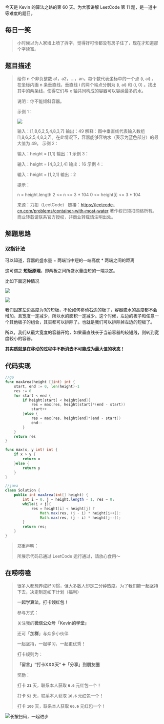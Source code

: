 今天是 Kevin 的算法之路的第 60 天。为大家讲解 LeetCode 第 11 题，是一道中等难度的题目。



## 每日一笑

> 小时候以为人家墙上喷了拆字，觉得好可怜都没有房子住了，现在才知道那个字读富。



## 题目描述

> 给你 n 个非负整数 a1，a2，...，an，每个数代表坐标中的一个点 (i, ai) 。在坐标内画 n 条垂直线，垂直线 i 的两个端点分别为 (i, ai) 和 (i, 0) 。找出其中的两条线，使得它们与 x 轴共同构成的容器可以容纳最多的水。
>
> 说明：你不能倾斜容器。
>
>  
>
> 示例 1：
>
> ![](http://goleetcode.ifree258.top/001101.jpg)
>
> 输入：[1,8,6,2,5,4,8,3,7]
> 输出：49 
> 解释：图中垂直线代表输入数组 [1,8,6,2,5,4,8,3,7]。在此情况下，容器能够容纳水（表示为蓝色部分）的最大值为 49。
> 示例 2：
>
> 输入：height = [1,1]
> 输出：1
> 示例 3：
>
> 输入：height = [4,3,2,1,4]
> 输出：16
> 示例 4：
>
> 输入：height = [1,2,1]
> 输出：2
>
>
> 提示：
>
> n = height.length
> 2 <= n <= 3 * 104
> 0 <= height[i] <= 3 * 104
>
> 来源：力扣（LeetCode）
> 链接：https://leetcode-cn.com/problems/container-with-most-water
> 著作权归领扣网络所有。商业转载请联系官方授权，非商业转载请注明出处。



## 解题思路

### 双指针法

可以知道，容器的盛水量 = 两端当中短的一端高度 * 两端之间的距离

这可谓之 **短板原理**。即两板之间所盛水量由短的一端决定。

比如下面这种情况

![](http://goleetcode.ifree258.top/001102.jpg)

![](http://goleetcode.ifree258.top/001103.jpg)

我们固定左边高度为3的短板，不论如何移动右边的板子，容器盛水的高度都不会增加。且宽度一定减少，所以水的面积一定减少。这个时候，左边的板子和任意一个其他板子的组合，其实都可以排除了。也就是我们可以排除掉左边的短板了。



所以，我们从最大宽度的容器开始，如果垂直线长于当前容器的较短线，则转到宽度较小的容器。

**其实质就是在移动的过程中不断消去不可能成为最大值的状态！**



## 代码实现

```go
//go
func maxArea(height []int) int {
	start, end := 0, len(height)-1
	res := 0
	for start < end {
		if height[start] < height[end]{
			res = max(res, height[start]*(end - start))
			start++
		}else {
			res = max(res, height[end]*(end - start))
			end--
		}
	}
	return res
}

func max(x, y int) int {
	if x > y {
		return x
	}else {
		return y
	}
}
```

```java
//java
class Solution {
    public int maxArea(int[] height) {
        int i = 0, j = height.length - 1, res = 0;
        while(i < j){
            res = height[i] < height[j] ? 
                Math.max(res, (j - i) * height[i++]): 
                Math.max(res, (j - i) * height[j--]); 
        }
        return res;
    }
}
```



> 郑重声明：
>
> 所展示代码已通过 LeetCode 运行通过，请放心食用～



## 在唠唠嗑

> 很多人都想养成好习惯，但大多数人却是三分钟热度。为了我们能一起坚持下去，决定制定如下计划（福利）
>
> **一起学算法，打卡领红包！**
>
> 参与方式：
>
> 关注我的**微信公众号「Kevin的学堂」**
>
> 还可「**加群**」与众多小伙伴
>
> 一起坚持，一起学习，一起更优秀！
>
> 打卡规则为：
>
> **「留言」“打卡XXX天” ➕「分享」到朋友圈**
>
> 奖励：
>
> 打卡 **`21`** 天，联系本人获取 **`6.6`** 元红包一个！
>
> 打卡 **`52`** 天，联系本人获取 **`16.6`** 元红包一个！
>
> 打卡 **`100`** 天，联系本人获取 **`66.6`** 元红包一个！



![长按扫码，一起进步](http://wesub.ifree258.top/wesubQRCode-2.png)
